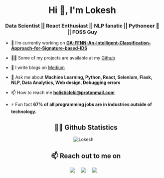 <h1 align="center">Hi 👋, I'm Lokesh </h1>
<h3 align="center">Data Scientist || React Enthusiast || NLP fanatic || Pythoneer 🐍 || FOSS Guy</h3>

- 🔭 I’m currently working on **[GA-FFNN-An-Intelligent-Classification-Approach-for-Signature-based-IDS](https://github.com/lokeshvenkatesan/GA-FFNN-An-Intelligent-Classification-Approach-for-Signature-based-IDS)**

- 👨‍💻 Some of my projects are available at my [Github](https://github.com/lokeshvenkatesan?tab=repositories)

- 📝 I write blogs on [Medium](https://cegianblog.medium.com/)

- 💬 Ask me about **Machine Learning, Python, React, Selenium, Flask, NLP, Data Analytics, Web design, Debugging errors**

- 📫 How to reach me **holisticloki@protonmail.com**

- ⚡ Fun fact **67% of all programming jobs are in industries outside of technology.**

  <h2 align="center">👨‍💻 Github Statistics </h2>
  <p align="center">
  <img src="https://github-readme-stats.vercel.app/api?username=lokeshvenkatesan&layout=compact&hide=html&theme=jolly" alt="Lokesh" />&nbsp;&nbsp;&nbsp;&nbsp;
  </p>

  <h2 align="center">📫 Reach out to me on</h2>
  <p align="center">
    <a target="_blank"href="https://www.linkedin.com/in/lokeshvenk"><img src="https://img.shields.io/badge/linkedin-%230077B5.svg?&style=for-the-badge&logo=linkedin&logoColor=white" /></a>&nbsp;&nbsp;&nbsp;&nbsp;
    <a target="_blank"href="https://twitter.com/Supreme10014"><img src="https://img.shields.io/badge/twitter-%231DA1F2.svg?&style=for-the-badge&logo=twitter&logoColor=white" /></a>&nbsp;&nbsp;&nbsp;&nbsp;
    <a href="mailto:holisticloki@protonmail.com?subject=Hello%20Lokesh,%20From%20Github"><img src="https://img.shields.io/badge/gmail-%23D14836.svg?&style=for-the-badge&logo=gmail&logoColor=white" /></a>&nbsp;&nbsp;&nbsp;&nbsp;
  </p>
 </body>
